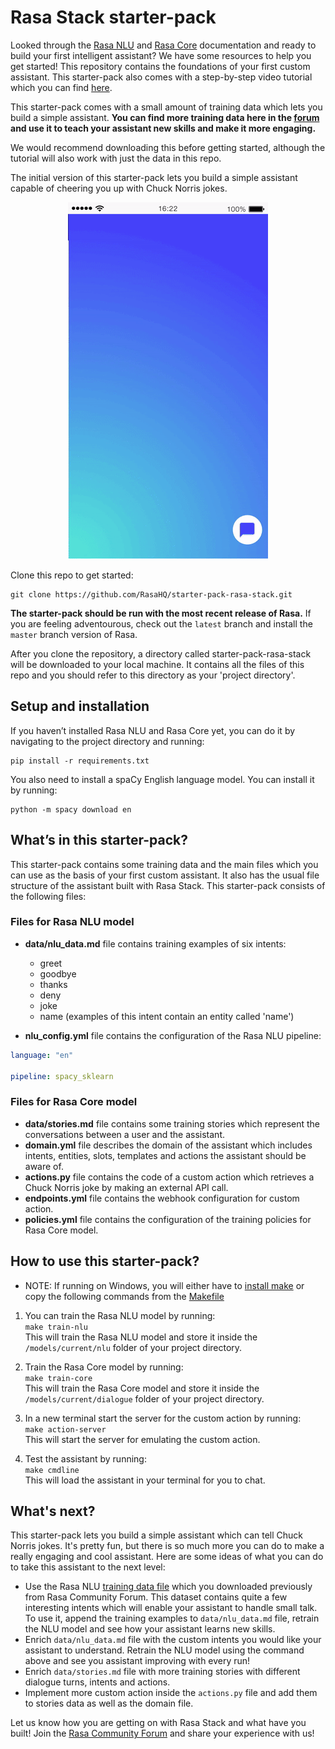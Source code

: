 ﻿# Rasa Stack starter-pack

Looked through the [Rasa NLU](http://rasa.com/docs/nlu/) and [Rasa Core](http://rasa.com/docs/core/) documentation and ready to build your first intelligent assistant? We have some resources to help you get started! This repository contains the foundations of your first custom assistant. This starter-pack also comes with a step-by-step video tutorial which you can find [here](https://youtu.be/lQZ_x0LRUbI).  

This starter-pack comes with a small amount of training data which lets you build a simple assistant. **You can find more training data here in the [forum](https://forum.rasa.com/t/grab-the-nlu-training-dataset-and-starter-packs/903) and use it to teach your assistant new skills and make it more engaging.**

We would recommend downloading this before getting started, although the tutorial will also work with just the data in this repo. 

The initial version of this starter-pack lets you build a simple assistant capable of cheering you up with Chuck Norris jokes.


<p align="center">
  <img src="./rasa-stack-mockup.gif">
</p>


Clone this repo to get started:

```
git clone https://github.com/RasaHQ/starter-pack-rasa-stack.git
```

**The starter-pack should be run with the most recent release of Rasa.** If you are feeling adventourous, check out the `latest` branch and install the `master` branch version of Rasa.

After you clone the repository, a directory called starter-pack-rasa-stack will be downloaded to your local machine. It contains all the files of this repo and you should refer to this directory as your 'project directory'.


## Setup and installation

If you haven’t installed Rasa NLU and Rasa Core yet, you can do it by navigating to the project directory and running:  
```
pip install -r requirements.txt
```

You also need to install a spaCy English language model. You can install it by running:

```
python -m spacy download en
```


## What’s in this starter-pack?

This starter-pack contains some training data and the main files which you can use as the basis of your first custom assistant. It also has the usual file structure of the assistant built with Rasa Stack. This starter-pack consists of the following files:

### Files for Rasa NLU model

- **data/nlu_data.md** file contains training examples of six intents: 
	- greet
	- goodbye
	- thanks
	- deny
	- joke
	- name (examples of this intent contain an entity called 'name')
	
- **nlu_config.yml** file contains the configuration of the Rasa NLU pipeline:  
```yaml
language: "en"

pipeline: spacy_sklearn
```	

### Files for Rasa Core model

- **data/stories.md** file contains some training stories which represent the conversations between a user and the assistant. 
- **domain.yml** file describes the domain of the assistant which includes intents, entities, slots, templates and actions the assistant should be aware of.  
- **actions.py** file contains the code of a custom action which retrieves a Chuck Norris joke by making an external API call.
- **endpoints.yml** file contains the webhook configuration for custom action.  
- **policies.yml** file contains the configuration of the training policies for Rasa Core model.

## How to use this starter-pack?
- NOTE: If running on Windows, you will either have to [install make](http://gnuwin32.sourceforge.net/packages/make.htm) or copy the following commands from the [Makefile](https://github.com/RasaHQ/starter-pack-rasa-stack/blob/master/Makefile)
1. You can train the Rasa NLU model by running:  
```make train-nlu```  
This will train the Rasa NLU model and store it inside the `/models/current/nlu` folder of your project directory.

2. Train the Rasa Core model by running:  
```make train-core```  
This will train the Rasa Core model and store it inside the `/models/current/dialogue` folder of your project directory.

3. In a new terminal start the server for the custom action by running:  
```make action-server```  
This will start the server for emulating the custom action.

4. Test the assistant by running:  
```make cmdline```  
This will load the assistant in your terminal for you to chat.

## What's next?
This starter-pack lets you build a simple assistant which can tell Chuck Norris jokes. It's pretty fun, but there is so much more you can do to make a really engaging and cool assistant. Here are some ideas of what you can do to take this assistant to the next level:  
- Use the Rasa NLU [training data file](https://forum.rasa.com/t/grab-the-nlu-training-dataset-and-starter-packs/903) which you downloaded previously from Rasa Community Forum. This dataset contains quite a few interesting intents which will enable your assistant to handle small talk. To use it, append the training examples to `data/nlu_data.md` file, retrain the NLU model and see how your assistant learns new skills.
- Enrich `data/nlu_data.md` file with the custom intents you would like your assistant to understand. Retrain the NLU model using the command above and see you assistant improving with every run!  
- Enrich `data/stories.md` file with more training stories with different dialogue turns, intents and actions.  
- Implement more custom action inside the `actions.py` file and add them to stories data as well as the domain file.   


Let us know how you are getting on with Rasa Stack and what have you built! Join the [Rasa Community Forum](https://forum.rasa.com) and share your experience with us!
